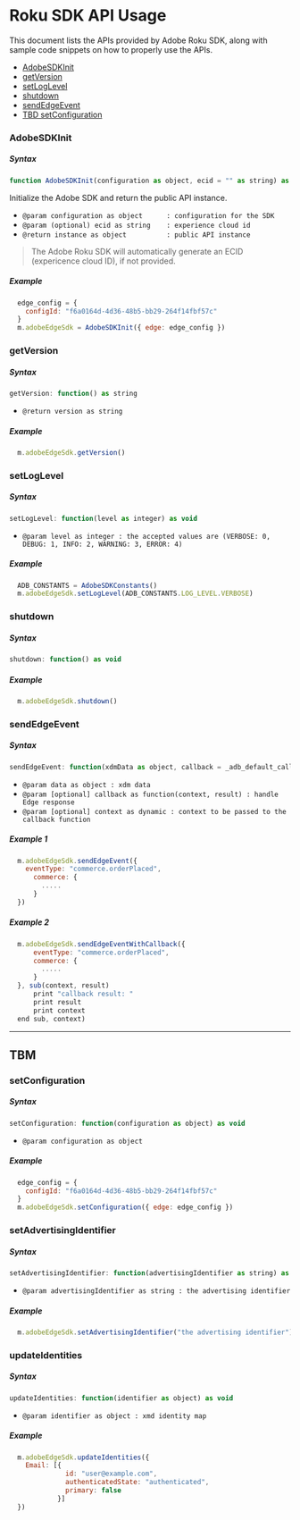 # Roku SDK API Usage

This document lists the APIs provided by Adobe Roku SDK, along with sample code snippets on how to properly use the APIs.

- [AdobeSDKInit](#AdobeSDKInit)
- [getVersion](#getVersion)
- [setLogLevel](#setLogLevel)
- [shutdown](#shutdown)
- [sendEdgeEvent](#sendEdgeEvent)
- [TBD setConfiguration](#setConfiguration)



### AdobeSDKInit

##### Syntax

```javascript
function AdobeSDKInit(configuration as object, ecid = "" as string) as object
```
Initialize the Adobe SDK and return the public API instance.
- `@param configuration as object      : configuration for the SDK`
- `@param (optional) ecid as string    : experience cloud id`
- `@return instance as object          : public API instance`

> The Adobe Roku SDK will automatically generate an ECID (expericence cloud ID), if not provided. 

##### Example 

```javascript
  edge_config = {
    configId: "f6a0164d-4d36-48b5-bb29-264f14fbf57c"
  }
  m.adobeEdgeSdk = AdobeSDKInit({ edge: edge_config })
```

### getVersion

##### Syntax

```javascript
getVersion: function() as string
```
- `@return version as string`

##### Example 

```javascript
  m.adobeEdgeSdk.getVersion()
```

### setLogLevel

##### Syntax

```javascript
setLogLevel: function(level as integer) as void
```
- `@param level as integer : the accepted values are (VERBOSE: 0, DEBUG: 1, INFO: 2, WARNING: 3, ERROR: 4)`

##### Example 

```javascript
  ADB_CONSTANTS = AdobeSDKConstants()
  m.adobeEdgeSdk.setLogLevel(ADB_CONSTANTS.LOG_LEVEL.VERBOSE)
```

### shutdown

##### Syntax

```javascript
shutdown: function() as void
```

##### Example 

```javascript
  m.adobeEdgeSdk.shutdown()
```

### sendEdgeEvent

##### Syntax

```javascript
sendEdgeEvent: function(xdmData as object, callback = _adb_default_callback as function, context = invalid as dynamic) as void
```
- `@param data as object : xdm data`
- `@param [optional] callback as function(context, result) : handle Edge response`
- `@param [optional] context as dynamic : context to be passed to the callback function`

##### Example 1

```javascript
  m.adobeEdgeSdk.sendEdgeEvent({
    eventType: "commerce.orderPlaced",
      commerce: {
        .....
      }
  })
```
##### Example 2
```javascript
  m.adobeEdgeSdk.sendEdgeEventWithCallback({
      eventType: "commerce.orderPlaced",
      commerce: {
        .....
      }
  }, sub(context, result)
      print "callback result: "
      print result
      print context
  end sub, context)
```
---

## TBM

### setConfiguration

##### Syntax

```javascript
setConfiguration: function(configuration as object) as void
```
- `@param configuration as object`

##### Example 

```javascript
  edge_config = {
    configId: "f6a0164d-4d36-48b5-bb29-264f14fbf57c"
  }
  m.adobeEdgeSdk.setConfiguration({ edge: edge_config })
```

### setAdvertisingIdentifier

##### Syntax

```javascript
setAdvertisingIdentifier: function(advertisingIdentifier as string) as void
```
- `@param advertisingIdentifier as string : the advertising identifier`

##### Example 

```javascript
  m.adobeEdgeSdk.setAdvertisingIdentifier("the advertising identifier")
```

### updateIdentities

##### Syntax

```javascript
updateIdentities: function(identifier as object) as void
```
- `@param identifier as object : xmd identity map`

##### Example 

```javascript
  m.adobeEdgeSdk.updateIdentities({
    Email: [{
              id: "user@example.com",
              authenticatedState: "authenticated",
              primary: false
            }]
  })
```


